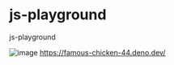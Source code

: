 # js-playground

js-playground

![image](https://user-images.githubusercontent.com/40050810/152463326-2936652d-5b69-40cb-a249-cb0616af49f3.png)
https://famous-chicken-44.deno.dev/
